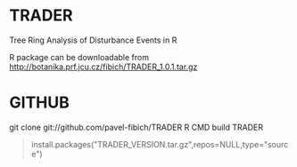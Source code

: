 TRADER
======

Tree Ring Analysis of Disturbance Events in R

R package can be downloadable from http://botanika.prf.jcu.cz/fibich/TRADER_1.0.1.tar.gz


GITHUB
======

git clone git://github.com/pavel-fibich/TRADER
R CMD build TRADER 
 >install.packages("TRADER_VERSION.tar.gz",repos=NULL,type="source")
 
